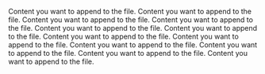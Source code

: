 
Content you want to append to the file.
Content you want to append to the file.
Content you want to append to the file.
Content you want to append to the file.
Content you want to append to the file.
Content you want to append to the file.
Content you want to append to the file.
Content you want to append to the file.
Content you want to append to the file.
Content you want to append to the file.
Content you want to append to the file.
Content you want to append to the file.
